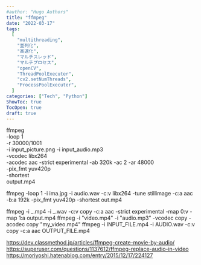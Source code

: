 ```yaml
---
#author: "Hugo Authors"
title: "ffmpeg"
date: "2022-03-17"
tags:
  [
    "multithreading",
    "並列化",
    "高速化",
    "マルチスレッド",
    "マルチプロセス",
    "openCV",
    "ThreadPoolExecuter",
    "cv2.setNumThreads",
    "ProcessPoolExecuter",
  ]
categories: ["Tech", "Python"]
ShowToc: true
TocOpen: true
draft: true
---
```


ffmpeg \
 -loop 1 \
 -r 30000/1001 \
 -i input_picture.png -i input_audio.mp3 \
 -vcodec libx264 \
 -acodec aac -strict experimental -ab 320k -ac 2 -ar 48000 \
 -pix_fmt yuv420p \
 -shortest \
 output.mp4

ffmpeg -loop 1 -i ima.jpg -i audio.wav -c:v libx264 -tune stillimage -c:a aac -b:a 192k -pix_fmt yuv420p -shortest out.mp4

ffmpeg -i _.mp4 -i _.wav -c:v copy -c:a aac -strict experimental -map 0:v -map 1:a output.mp4
ffmpeg -i "video.mp4" -i "audio.mp3" -vcodec copy -acodec copy "my_video.mp4"
ffmpeg -i INPUT_FILE.mp4 -i AUDIO.wav -c:v copy -c:a aac OUTPUT_FILE.mp4

https://dev.classmethod.jp/articles/ffmpeg-create-movie-by-audio/
https://superuser.com/questions/1137612/ffmpeg-replace-audio-in-video
https://moriyoshi.hatenablog.com/entry/2015/12/17/224127
